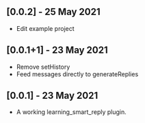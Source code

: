 ## [0.0.2] - 25 May 2021

* Edit example project

## [0.0.1+1] - 23 May 2021

* Remove setHistory
* Feed messages directly to generateReplies

## [0.0.1] - 23 May 2021

* A working learning_smart_reply plugin.

